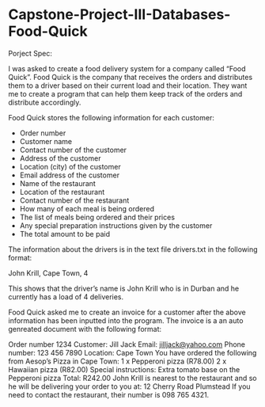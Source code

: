 # Capstone-Project-III-Databases-Food-Quick

Porject Spec:

I was asked to create a food delivery system for a company called “Food Quick”.
Food Quick is the company that receives the orders and distributes them to a
driver based on their current load and their location. They want me to create a
program that can help them keep track of the orders and distribute accordingly.

Food Quick stores the following information for each customer:

- Order number
- Customer name
- Contact number of the customer
- Address of the customer
- Location (city) of the customer
- Email address of the customer
- Name of the restaurant
- Location of the restaurant
- Contact number of the restaurant
- How many of each meal is being ordered
- The list of meals being ordered and their prices
- Any special preparation instructions given by the customer
- The total amount to be paid

The information about the drivers is in the text file drivers.txt in the following
format:

John Krill, Cape Town, 4

This shows that the driver’s name is John Krill who is in Durban and he currently
has a load of 4 deliveries.

Food Quick asked me to create an invoice for a customer after the
above information has been inputted into the program. The invoice is a an auto genreated document with the following format:

Order number 1234
Customer: Jill Jack
Email: jilljack@yahoo.com
Phone number: 123 456 7890
Location: Cape Town
You have ordered the following from Aesop’s Pizza in Cape Town:
1 x Pepperoni pizza (R78.00)
2 x Hawaiian pizza (R82.00)
Special instructions: Extra tomato base on the Pepperoni pizza
Total: R242.00
John Krill is nearest to the restaurant and so he will be delivering your
order to you at:
12 Cherry Road
Plumstead
If you need to contact the restaurant, their number is 098 765 4321.
